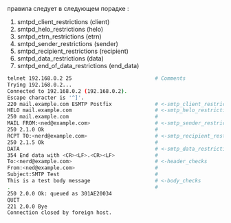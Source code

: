  
 правила следует в следующем порадке :
 1) smtpd_client_restrictions      (client)
 2) smtpd_helo_restrictions        (helo)
 3) smtpd_etrn_restrictions        (etrn)
 4) smtpd_sender_restrictions      (sender)
 5) smtpd_recipient_restrictions   (recipient)
 6) smtpd_data_restrictions        (data)
 7) smtpd_end_of_data_restrictions (end_data)
 
 
 ```bash
 telnet 192.168.0.2 25                           # Comments
Trying 192.168.0.2...
Connected to 192.168.0.2 (192.168.0.2).
Escape character is '^]'.
220 mail.example.com ESMTP Postfix              # <-smtp_client_restrictions
HELO mail.example.com                           # <-smtp_helo_restrictions
250 mail.example.com                            #
MAIL FROM:<ned@example.com>                     # <-smtp_sender_restrictions
250 2.1.0 Ok                                    #
RCPT TO:<nerd@example.com>                      # <-smtp_recipient_restrictions
250 2.1.5 Ok                                    #
DATA                                            # <-smtp_data_restrictions
354 End data with <CR><LF>.<CR><LF>             #
To:<nerd@example.com>                           # <-header_checks
From:<ned@example.com>                          #
Subject:SMTP Test                               #
This is a test body message                     # <-body_checks
.                                               #
250 2.0.0 Ok: queued as 301AE20034
QUIT
221 2.0.0 Bye
Connection closed by foreign host.
```
